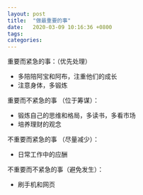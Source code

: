 ```yaml
---
layout: post
title:  "做最重要的事"
date:   2020-03-09 10:16:36 +0800
tags:   
categories: 
---
```


重要而紧急的事：（优先处理）

+ 多陪陪阿宝和阿布，注重他们的成长
+ 注意身体，多锻炼

重要而不紧急的事 （位于筹谋）：

+ 锻炼自己的思维和格局，多读书，多看市场
+ 培养理财的观念

不重要而紧急的事 （尽量减少）：

+ 日常工作中的应酬

不重要而不紧急的事（避免发生）：

+ 刷手机和网页
